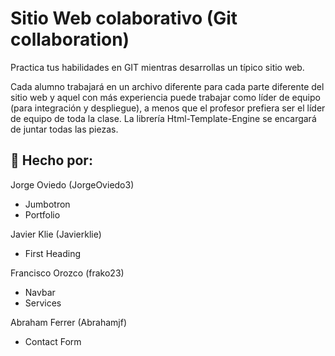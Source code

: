 # Sitio Web colaborativo (Git collaboration)

Practica tus habilidades en GIT mientras desarrollas un típico sitio web.

Cada alumno trabajará en un archivo diferente para cada parte diferente del sitio web y aquel con más experiencia puede trabajar como líder de equipo (para integración y despliegue), a menos que el profesor prefiera ser el líder de equipo de toda la clase. La librería Html-Template-Engine se encargará de juntar todas las piezas.

## 📝 Hecho por:

Jorge Oviedo (JorgeOviedo3)

- Jumbotron
- Portfolio

Javier Klie (Javierklie)

- First Heading

Francisco Orozco (frako23)

- Navbar
- Services

Abraham Ferrer (Abrahamjf)

- Contact Form
